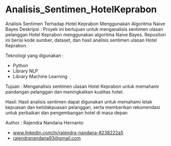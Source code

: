 # Analisis_Sentimen_HotelKeprabon
Analisis Sentimen Terhadap Hotel Keprabon Menggunakan Algoritma Naive Bayes
Deskripsi : Proyek ini bertujuan untuk menganalisis sentimen ulasan pelanggan Hotel Keprabon menggunakan algoritma Naive Bayes. Repositori ini berisi kode sumber, dataset, dan hasil analisis sentimen ulasan Hotel Keprabon.

Teknologi yang digunakan :
- Python
- Library NLP
- Library Machine Learning

Tujuan : Menganalisis sentimen ulasan Hotel Keprabon untuk memahami pandangan pelanggan dan meningkatkan kualitas hotel.

Hasil: Hasil analisis sentimen dapat digunakan untuk memahami letak kepuasan dan ketidakpuasan pelanggan, serta memberikan rekomendasi untuk perbaikan dan pengembangan hotel di masa depan

Author : 
Rajendra Nandana Hernanto
- www.linkedin.com/in/rajendra-nandana-8238222a5
- rajendranandana93@gmail.com
